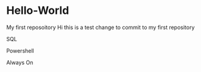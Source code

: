 # Hello-World
My first reposoitory
Hi this is a test change to commit to my first repository

SQL 

Powershell

Always On
